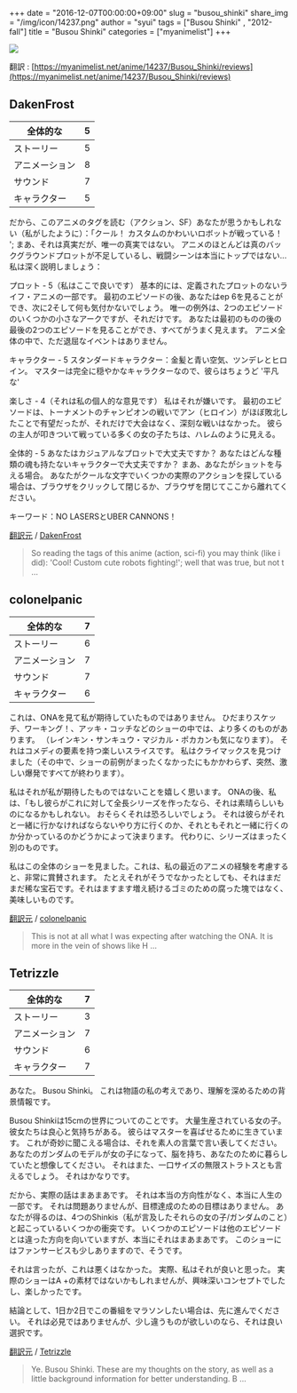 +++
date = "2016-12-07T00:00:00+09:00"
slug = "busou_shinki"
share_img = "/img/icon/14237.png"
author = "syui"
tags = ["Busou Shinki" , "2012-fall"]
title = "Busou Shinki"
categories = ["myanimelist"]
+++

![](https://myanimelist.cdn-dena.com/images/anime/10/43155.jpg)


<!--more-->

翻訳 : [https://myanimelist.net/anime/14237/Busou_Shinki/reviews](https://myanimelist.net/anime/14237/Busou_Shinki/reviews)


## DakenFrost



全体的な|  5
--- | ---
ストーリー|  5
アニメーション|  8
サウンド|  7
キャラクター|  5

だから、このアニメのタグを読む（アクション、SF）あなたが思うかもしれない（私がしたように）：「クール！ カスタムのかわいいロボットが戦っている！ '; まあ、それは真実だが、唯一の真実ではない。 アニメのほとんどは真のバックグラウンドプロットが不足しているし、戦闘シーンは本当にトップではない...
私は深く説明しましょう：

プロット -  5（私はここで良いです）
基本的には、定義されたプロットのないライフ・アニメの一部です。 最初のエピソードの後、あなたはep 6を見ることができ、次に2そして何も気付かないでしょう。 唯一の例外は、2つのエピソードのいくつかの小さなアークですが、それだけです。 あなたは最初のものの後の最後の2つのエピソードを見ることができ、すべてがうまく見えます。 アニメ全体の中で、ただ退屈なイベントはありません。

キャラクター -  5
スタンダードキャラクター：金髪と青い空気、ツンデレとヒロイン。 マスターは完全に穏やかなキャラクターなので、彼らはちょうど '平凡な'

楽しさ -  4（それは私の個人的な意見です）
私はそれが嫌いです。 最初のエピソードは、トーナメントのチャンピオンの戦いでアン（ヒロイン）がほぼ敗北したことで有望だったが、それだけで大会はなく、深刻な戦いはなかった。 彼らの主人が叩きついて戦っている多くの女の子たちは、ハレムのように見える。

全体的 -  5
あなたはカジュアルなプロットで大丈夫ですか？ あなたはどんな種類の魂も持たないキャラクターで大丈夫ですか？ まあ、あなたがショットを与える場合。 あなたがクールな文字でいくつかの実際のアクションを探している場合は、ブラウザをクリックして閉じるか、ブラウザを閉じてここから離れてください。

キーワード：NO LASERSとUBER CANNONS！

[翻訳元](https://myanimelist.net/reviews.php?id=81026) / [DakenFrost](https://myanimelist.net/profile/DakenFrost/reviews)


> So reading the tags of this anime (action, sci-fi) you may think (like i did): 'Cool! Custom cute robots fighting!'; well that was true, but not t ...

## colonelpanic



全体的な|  7
--- | ---
ストーリー|  6
アニメーション|  7
サウンド|  7
キャラクター|  6

これは、ONAを見て私が期待していたものではありません。 ひだまりスケッチ、ワーキング！、アッキ・コッチなどのショーの中では、より多くのものがあります。  （レインキン・サンキュウ・マジカル・ポカカンも気になります）。 それはコメディの要素を持つ楽しいスライスです。 私はクライマックスを見つけました（その中で、ショーの前例がまったくなかったにもかかわらず、突然、激しい爆発ですべてが終わります）。

私はそれが私が期待したものではないことを嬉しく思います。  ONAの後、私は、「もし彼らがこれに対して全長シリーズを作ったなら、それは素晴らしいものになるかもしれない。 おそらくそれは恐ろしいでしょう。 それは彼らがそれと一緒に行かなければならないやり方に行くのか、それともそれと一緒に行くのか分かっているのかどうかによって決まります。 代わりに、シリーズはまったく別のものです。

私はこの全体のショーを見ました。これは、私の最近のアニメの経験を考慮すると、非常に賞賛されます。 たとえそれがそうでなかったとしても、それはまだまだ稀な宝石です。それはますます増え続けるゴミのための腐った塊ではなく、美味しいものです。

[翻訳元](https://myanimelist.net/reviews.php?id=82990) / [colonelpanic](https://myanimelist.net/profile/colonelpanic/reviews)


> This is not at all what I was expecting after watching the ONA. It is more in the vein of shows like H ...

## Tetrizzle



全体的な|  7
--- | ---
ストーリー|  3
アニメーション|  7
サウンド|  6
キャラクター|  7

あなた。  Busou Shinki。 これは物語の私の考えであり、理解を深めるための背景情報です。

Busou Shinkiは15cmの世界についてのことです。 大量生産されている女の子。 彼女たちは良心と気持ちがある。 彼らはマスターを喜ばせるために生きています。
これが奇妙に聞こえる場合は、それを素人の言葉で言い表してください。 あなたのガンダムのモデルが女の子になって、脳を持ち、あなたのために暮らしていたと想像してください。 それはまた、一口サイズの無限ストラトスとも言えるでしょう。 それはかなりです。

だから、実際の話はまあまあです。 それは本当の方向性がなく、本当に人生の一部です。 それは問題ありませんが、目標達成のための目標はありません。 あなたが得るのは、4つのShinkis（私が言及したそれらの女の子/ガンダムのこと）と起こっているいくつかの衝突です。 いくつかのエピソードは他のエピソードとは違った方向を向いていますが、本当にそれはまあまあです。
このショーにはファンサービスも少しありますので、そうです。

それは言ったが、これは悪くはなかった。 実際、私はそれが良いと思った。
実際のショーはA +の素材ではないかもしれませんが、興味深いコンセプトでしたし、楽しかったです。

結論として、1日か2日でこの番組をマラソンしたい場合は、先に進んでください。 それは必見ではありませんが、少し違うものが欲しいのなら、それは良い選択です。

[翻訳元](https://myanimelist.net/reviews.php?id=191076) / [Tetrizzle](https://myanimelist.net/profile/Tetrizzle/reviews)


> Ye. Busou Shinki. These are my thoughts on the story, as well as a little background information for better understanding.     B ...
